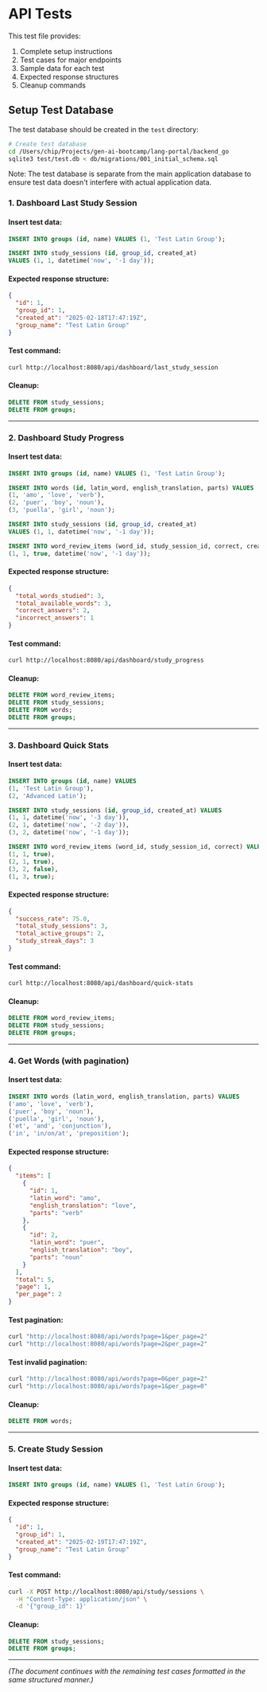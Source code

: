 # API Tests

This test file provides:

1. Complete setup instructions
2. Test cases for major endpoints
3. Sample data for each test
4. Expected response structures
5. Cleanup commands

## Setup Test Database

The test database should be created in the `test` directory:

```bash
# Create test database
cd /Users/chip/Projects/gen-ai-bootcamp/lang-portal/backend_go
sqlite3 test/test.db < db/migrations/001_initial_schema.sql
```

Note: The test database is separate from the main application database to ensure test data doesn't interfere with actual application data.

### 1. Dashboard Last Study Session

#### Insert test data:

```sql
INSERT INTO groups (id, name) VALUES (1, 'Test Latin Group');

INSERT INTO study_sessions (id, group_id, created_at)
VALUES (1, 1, datetime('now', '-1 day'));
```

#### Expected response structure:

```json
{
  "id": 1,
  "group_id": 1,
  "created_at": "2025-02-18T17:47:19Z",
  "group_name": "Test Latin Group"
}
```

#### Test command:

```sh
curl http://localhost:8080/api/dashboard/last_study_session
```

#### Cleanup:

```sql
DELETE FROM study_sessions;
DELETE FROM groups;
```

---

### 2. Dashboard Study Progress

#### Insert test data:

```sql
INSERT INTO groups (id, name) VALUES (1, 'Test Latin Group');

INSERT INTO words (id, latin_word, english_translation, parts) VALUES
(1, 'amo', 'love', 'verb'),
(2, 'puer', 'boy', 'noun'),
(3, 'puella', 'girl', 'noun');

INSERT INTO study_sessions (id, group_id, created_at)
VALUES (1, 1, datetime('now', '-1 day'));

INSERT INTO word_review_items (word_id, study_session_id, correct, created_at) VALUES
(1, 1, true, datetime('now', '-1 day'));
```

#### Expected response structure:

```json
{
  "total_words_studied": 3,
  "total_available_words": 3,
  "correct_answers": 2,
  "incorrect_answers": 1
}
```

#### Test command:

```sh
curl http://localhost:8080/api/dashboard/study_progress
```

#### Cleanup:

```sql
DELETE FROM word_review_items;
DELETE FROM study_sessions;
DELETE FROM words;
DELETE FROM groups;
```

---

### 3. Dashboard Quick Stats

#### Insert test data:

```sql
INSERT INTO groups (id, name) VALUES
(1, 'Test Latin Group'),
(2, 'Advanced Latin');

INSERT INTO study_sessions (id, group_id, created_at) VALUES
(1, 1, datetime('now', '-3 day')),
(2, 1, datetime('now', '-2 day')),
(3, 2, datetime('now', '-1 day'));

INSERT INTO word_review_items (word_id, study_session_id, correct) VALUES
(1, 1, true),
(2, 1, true),
(3, 2, false),
(1, 3, true);
```

#### Expected response structure:

```json
{
  "success_rate": 75.0,
  "total_study_sessions": 3,
  "total_active_groups": 2,
  "study_streak_days": 3
}
```

#### Test command:

```sh
curl http://localhost:8080/api/dashboard/quick-stats
```

#### Cleanup:

```sql
DELETE FROM word_review_items;
DELETE FROM study_sessions;
DELETE FROM groups;
```

---

### 4. Get Words (with pagination)

#### Insert test data:

```sql
INSERT INTO words (latin_word, english_translation, parts) VALUES
('amo', 'love', 'verb'),
('puer', 'boy', 'noun'),
('puella', 'girl', 'noun'),
('et', 'and', 'conjunction'),
('in', 'in/on/at', 'preposition');
```

#### Expected response structure:

```json
{
  "items": [
    {
      "id": 1,
      "latin_word": "amo",
      "english_translation": "love",
      "parts": "verb"
    },
    {
      "id": 2,
      "latin_word": "puer",
      "english_translation": "boy",
      "parts": "noun"
    }
  ],
  "total": 5,
  "page": 1,
  "per_page": 2
}
```

#### Test pagination:

```sh
curl "http://localhost:8080/api/words?page=1&per_page=2"
curl "http://localhost:8080/api/words?page=2&per_page=2"
```

#### Test invalid pagination:

```sh
curl "http://localhost:8080/api/words?page=0&per_page=2"
curl "http://localhost:8080/api/words?page=1&per_page=0"
```

#### Cleanup:

```sql
DELETE FROM words;
```

---

### 5. Create Study Session

#### Insert test data:

```sql
INSERT INTO groups (id, name) VALUES (1, 'Test Latin Group');
```

#### Expected response structure:

```json
{
  "id": 1,
  "group_id": 1,
  "created_at": "2025-02-19T17:47:19Z",
  "group_name": "Test Latin Group"
}
```

#### Test command:

```sh
curl -X POST http://localhost:8080/api/study/sessions \
  -H "Content-Type: application/json" \
  -d '{"group_id": 1}'
```

#### Cleanup:

```sql
DELETE FROM study_sessions;
DELETE FROM groups;
```

---

_(The document continues with the remaining test cases formatted in the same structured manner.)_
